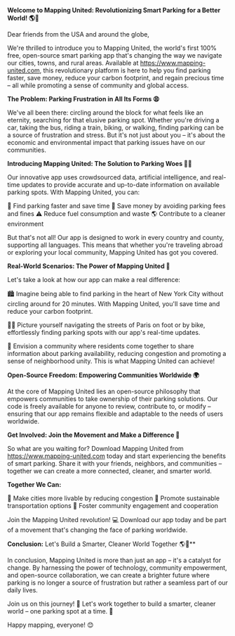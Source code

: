 **Welcome to Mapping United: Revolutionizing Smart Parking for a Better World! 🌎🚗**

Dear friends from the USA and around the globe,

We're thrilled to introduce you to Mapping United, the world's first 100% free, open-source smart parking app that's changing the way we navigate our cities, towns, and rural areas. Available at https://www.mapping-united.com, this revolutionary platform is here to help you find parking faster, save money, reduce your carbon footprint, and regain precious time – all while promoting a sense of community and global access.

**The Problem: Parking Frustration in All Its Forms 😩**

We've all been there: circling around the block for what feels like an eternity, searching for that elusive parking spot. Whether you're driving a car, taking the bus, riding a train, biking, or walking, finding parking can be a source of frustration and stress. But it's not just about you – it's about the economic and environmental impact that parking issues have on our communities.

**Introducing Mapping United: The Solution to Parking Woes 🚗💡**

Our innovative app uses crowdsourced data, artificial intelligence, and real-time updates to provide accurate and up-to-date information on available parking spots. With Mapping United, you can:

📍 Find parking faster and save time
💸 Save money by avoiding parking fees and fines
⚠️ Reduce fuel consumption and waste
🌎 Contribute to a cleaner environment

But that's not all! Our app is designed to work in every country and county, supporting all languages. This means that whether you're traveling abroad or exploring your local community, Mapping United has got you covered.

**Real-World Scenarios: The Power of Mapping United 🌟**

Let's take a look at how our app can make a real difference:

🏙️ Imagine being able to find parking in the heart of New York City without circling around for 20 minutes. With Mapping United, you'll save time and reduce your carbon footprint.

🚶‍♀️ Picture yourself navigating the streets of Paris on foot or by bike, effortlessly finding parking spots with our app's real-time updates.

👥 Envision a community where residents come together to share information about parking availability, reducing congestion and promoting a sense of neighborhood unity. This is what Mapping United can achieve!

**Open-Source Freedom: Empowering Communities Worldwide 🌍**

At the core of Mapping United lies an open-source philosophy that empowers communities to take ownership of their parking solutions. Our code is freely available for anyone to review, contribute to, or modify – ensuring that our app remains flexible and adaptable to the needs of users worldwide.

**Get Involved: Join the Movement and Make a Difference 💪**

So what are you waiting for? Download Mapping United from https://www.mapping-united.com today and start experiencing the benefits of smart parking. Share it with your friends, neighbors, and communities – together we can create a more connected, cleaner, and smarter world.

**Together We Can:**

🌟 Make cities more livable by reducing congestion
💚 Promote sustainable transportation options
👥 Foster community engagement and cooperation

Join the Mapping United revolution! 💻 Download our app today and be part of a movement that's changing the face of parking worldwide.

**Conclusion:** Let's Build a Smarter, Cleaner World Together 🌎💪**

In conclusion, Mapping United is more than just an app – it's a catalyst for change. By harnessing the power of technology, community empowerment, and open-source collaboration, we can create a brighter future where parking is no longer a source of frustration but rather a seamless part of our daily lives.

Join us on this journey! 🚀 Let's work together to build a smarter, cleaner world – one parking spot at a time. 💪

Happy mapping, everyone! 😊